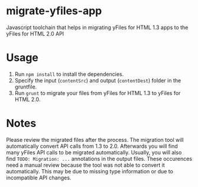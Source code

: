 # migrate-yfiles-app
Javascript toolchain that helps in migrating yFiles for HTML 1.3 apps to the yFiles for HTML 2.0 API

# Usage
1. Run `npm install` to install the dependencies.
2. Specify the input (`contentSrc`) and output (`contentDest`) folder in the gruntfile.
3. Run `grunt` to migrate your files from yFiles for HTML 1.3 to yFiles for HTML 2.0.

# Notes
Please review the migrated files after the process. The migration tool will automatically convert API calls from 1.3 to 2.0. Afterwards you will find many yFiles API calls to be migrated automatically. Usually, you will also find `TODO: Migration: ...` annotations in the output files. These occurences need a manual review because the tool was not able to convert it automatically. This may be due to missing type information or due to incompatible API changes.